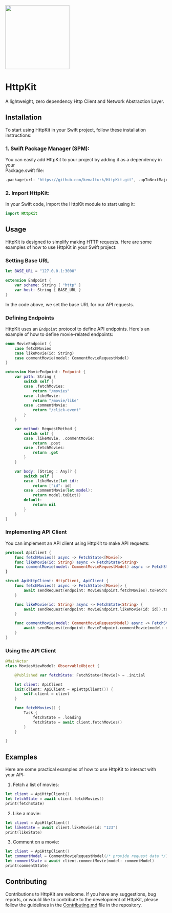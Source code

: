 <p align="left">
  <img height="200" src="https://github.com/kemalturk/HttpKit/assets/22637561/59ceaa50-412d-498f-b022-8311a4bab4ce" />
</p>

# HttpKit

A lightweight, zero dependency Http Client and Network Abstraction Layer.

## Installation

To start using HttpKit in your Swift project, follow these installation instructions:

### 1. Swift Package Manager (SPM):

You can easily add HttpKit to your project by adding it as a dependency in your<br>
Package.swift file:
```swift
.package(url: "https://github.com/kemalturk/HttpKit.git", .upToNextMajor(from: "1.0.0"))
```

### 2. Import HttpKit:
In your Swift code, import the HttpKit module to start using it:
```swift
import HttpKit
```

## Usage

HttpKit is designed to simplify making HTTP requests. Here are some examples of how to use HttpKit in your Swift project:

### Setting Base URL

```swift
let BASE_URL = "127.0.0.1:3000"

extension Endpoint {
    var scheme: String { "http" }
    var host: String { BASE_URL }
}
```

In the code above, we set the base URL for our API requests.

### Defining Endpoints

HttpKit uses an `Endpoint` protocol to define API endpoints. Here's an example of how to define movie-related endpoints:

```swift
enum MovieEndpoint {
    case fetchMovies
    case likeMovie(id: String)
    case commentMovie(model: CommentMovieRequestModel)
}

extension MovieEndpoint: Endpoint {
    var path: String {
        switch self {
        case .fetchMovies:
            return "/movies"
        case .likeMovie:
            return "/movie/like"
        case .commentMovie:
            return "/click-event"
        }
    }

    var method: RequestMethod {
        switch self {
        case .likeMovie, .commentMovie:
            return .post
        case .fetchMovies:
            return .get
        }
    }

    var body: [String : Any]? {
        switch self {
        case .likeMovie(let id):
            return ["id": id]
        case .commentMovie(let model):
            return model.toDict()
        default:
            return nil
        }
    }
}
```

### Implementing API Client

You can implement an API client using HttpKit to make API requests:


```swift
protocol ApiClient {
    func fetchMovies() async -> FetchState<[Movie]>
    func likeMovie(id: String) async -> FetchState<String>
    func commentMovie(model: CommentMovieRequestModel) async -> FetchState<String>
}

struct ApiHttpClient: HttpClient, ApiClient {
    func fetchMovies() async -> FetchState<[Movie]> {
        await sendRequest(endpoint: MovieEndpoint.fetchMovies).toFetchState()
    }

    func likeMovie(id: String) async -> FetchState<String> {
        await sendRequest(endpoint: MovieEndpoint.likeMovie(id: id)).toFetchState()
    }

    func commentMovie(model: CommentMovieRequestModel) async -> FetchState<String> {
        await sendRequest(endpoint: MovieEndpoint.commentMovie(model: model)).toFetchState()
    }
}
```

### Using the API Client

```swift
@MainActor
class MoviesViewModel: ObservableObject {

    @Published var fetchState: FetchState<[Movie]> = .initial

    let client: ApiClient
    init(client: ApiClient = ApiHttpClient()) {
        self.client = client
    }

    func fetchMovies() {
        Task {
            fetchState = .loading
            fetchState = await client.fetchMovies()
        }
    }

}
```

## Examples

Here are some practical examples of how to use HttpKit to interact with your API:

1. Fetch a list of movies:

```swift
let client = ApiHttpClient()
let fetchState = await client.fetchMovies()
print(fetchState)
```

2. Like a movie:

```swift
let client = ApiHttpClient()
let likeState = await client.likeMovie(id: "123")
print(likeState)
```

3. Comment on a movie:

```swift
let client = ApiHttpClient()
let commentModel = CommentMovieRequestModel(/* provide request data */)
let commentState = await client.commentMovie(model: commentModel)
print(commentState)
```

## Contributing

Contributions to HttpKit are welcome. If you have any suggestions, bug reports, or would like to contribute to the development of HttpKit, please follow the guidelines in the [Contributing.md](Contributing.md) file in the repository.


